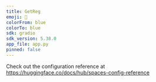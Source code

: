 ```yaml
---
title: GetReg
emoji: 🐢
colorFrom: blue
colorTo: blue
sdk: gradio
sdk_version: 5.38.0
app_file: app.py
pinned: false
---
```


Check out the configuration reference at https://huggingface.co/docs/hub/spaces-config-reference
